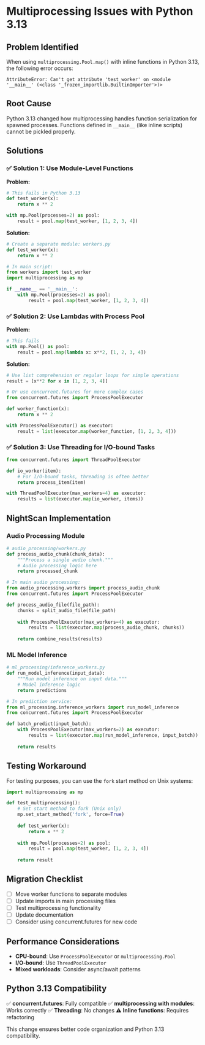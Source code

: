 # Multiprocessing Issues with Python 3.13

## Problem Identified

When using `multiprocessing.Pool.map()` with inline functions in Python 3.13, the following error occurs:

```
AttributeError: Can't get attribute 'test_worker' on <module '__main__' (<class '_frozen_importlib.BuiltinImporter'>)>
```

## Root Cause

Python 3.13 changed how multiprocessing handles function serialization for spawned processes. Functions defined in `__main__` (like inline scripts) cannot be pickled properly.

## Solutions

### ✅ Solution 1: Use Module-Level Functions

**Problem:**
```python
# This fails in Python 3.13
def test_worker(x):
    return x ** 2

with mp.Pool(processes=2) as pool:
    result = pool.map(test_worker, [1, 2, 3, 4])
```

**Solution:**
```python
# Create a separate module: workers.py
def test_worker(x):
    return x ** 2

# In main script:
from workers import test_worker
import multiprocessing as mp

if __name__ == '__main__':
    with mp.Pool(processes=2) as pool:
        result = pool.map(test_worker, [1, 2, 3, 4])
```

### ✅ Solution 2: Use Lambdas with Process Pool

**Problem:**
```python
# This fails
with mp.Pool() as pool:
    result = pool.map(lambda x: x**2, [1, 2, 3, 4])
```

**Solution:**
```python
# Use list comprehension or regular loops for simple operations
result = [x**2 for x in [1, 2, 3, 4]]

# Or use concurrent.futures for more complex cases
from concurrent.futures import ProcessPoolExecutor

def worker_function(x):
    return x ** 2

with ProcessPoolExecutor() as executor:
    result = list(executor.map(worker_function, [1, 2, 3, 4]))
```

### ✅ Solution 3: Use Threading for I/O-bound Tasks

```python
from concurrent.futures import ThreadPoolExecutor

def io_worker(item):
    # For I/O-bound tasks, threading is often better
    return process_item(item)

with ThreadPoolExecutor(max_workers=4) as executor:
    results = list(executor.map(io_worker, items))
```

## NightScan Implementation

### Audio Processing Module

```python
# audio_processing/workers.py
def process_audio_chunk(chunk_data):
    """Process a single audio chunk."""
    # Audio processing logic here
    return processed_chunk

# In main audio processing:
from audio_processing.workers import process_audio_chunk
from concurrent.futures import ProcessPoolExecutor

def process_audio_file(file_path):
    chunks = split_audio_file(file_path)
    
    with ProcessPoolExecutor(max_workers=4) as executor:
        results = list(executor.map(process_audio_chunk, chunks))
    
    return combine_results(results)
```

### ML Model Inference

```python
# ml_processing/inference_workers.py
def run_model_inference(input_data):
    """Run model inference on input data."""
    # Model inference logic
    return predictions

# In prediction service:
from ml_processing.inference_workers import run_model_inference
from concurrent.futures import ProcessPoolExecutor

def batch_predict(input_batch):
    with ProcessPoolExecutor(max_workers=2) as executor:
        results = list(executor.map(run_model_inference, input_batch))
    
    return results
```

## Testing Workaround

For testing purposes, you can use the `fork` start method on Unix systems:

```python
import multiprocessing as mp

def test_multiprocessing():
    # Set start method to fork (Unix only)
    mp.set_start_method('fork', force=True)
    
    def test_worker(x):
        return x ** 2
    
    with mp.Pool(processes=2) as pool:
        result = pool.map(test_worker, [1, 2, 3, 4])
    
    return result
```

## Migration Checklist

- [ ] Move worker functions to separate modules
- [ ] Update imports in main processing files
- [ ] Test multiprocessing functionality
- [ ] Update documentation
- [ ] Consider using concurrent.futures for new code

## Performance Considerations

- **CPU-bound**: Use `ProcessPoolExecutor` or `multiprocessing.Pool`
- **I/O-bound**: Use `ThreadPoolExecutor` 
- **Mixed workloads**: Consider async/await patterns

## Python 3.13 Compatibility

✅ **concurrent.futures**: Fully compatible
✅ **multiprocessing with modules**: Works correctly
✅ **Threading**: No changes
⚠️ **Inline functions**: Requires refactoring

This change ensures better code organization and Python 3.13 compatibility.